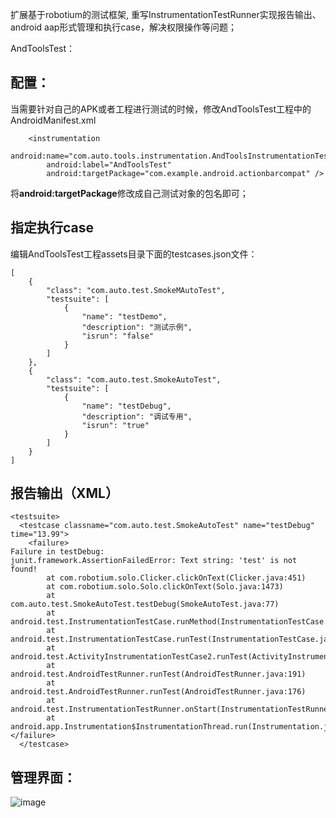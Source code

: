 扩展基于robotium的测试框架, 重写InstrumentationTestRunner实现报告输出、android aap形式管理和执行case，解决权限操作等问题；

AndToolsTest：
## 配置： ##
当需要针对自己的APK或者工程进行测试的时候，修改AndToolsTest工程中的AndroidManifest.xml

```
    <instrumentation
        android:name="com.auto.tools.instrumentation.AndToolsInstrumentationTestRunner"
        android:label="AndToolsTest"
        android:targetPackage="com.example.android.actionbarcompat" />

```
将**android:targetPackage**修改成自己测试对象的包名即可；

## 指定执行case ##
编辑AndToolsTest工程assets目录下面的testcases.json文件：

```
[
    {
        "class": "com.auto.test.SmokeMAutoTest",
        "testsuite": [
            {
                "name": "testDemo",
                "description": "测试示例",
                "isrun": "false"
            }
        ]
    },
    {
        "class": "com.auto.test.SmokeAutoTest",
        "testsuite": [
            {
                "name": "testDebug",
                "description": "调试专用",
                "isrun": "true"
            }
        ]
    }
]
```
## 报告输出（XML） ##
```
<testsuite>
  <testcase classname="com.auto.test.SmokeAutoTest" name="testDebug" time="13.99">
    <failure>
Failure in testDebug:
junit.framework.AssertionFailedError: Text string: 'test' is not found!
        at com.robotium.solo.Clicker.clickOnText(Clicker.java:451)
        at com.robotium.solo.Solo.clickOnText(Solo.java:1473)
        at com.auto.test.SmokeAutoTest.testDebug(SmokeAutoTest.java:77)
        at android.test.InstrumentationTestCase.runMethod(InstrumentationTestCase.java:214)
        at android.test.InstrumentationTestCase.runTest(InstrumentationTestCase.java:199)
        at android.test.ActivityInstrumentationTestCase2.runTest(ActivityInstrumentationTestCase2.java:192)
        at android.test.AndroidTestRunner.runTest(AndroidTestRunner.java:191)
        at android.test.AndroidTestRunner.runTest(AndroidTestRunner.java:176)
        at android.test.InstrumentationTestRunner.onStart(InstrumentationTestRunner.java:555)
        at android.app.Instrumentation$InstrumentationThread.run(Instrumentation.java:1944)
</failure>
  </testcase>
```
##  管理界面： ##
![image](https://github.com/hao-shen/AndToolsTest/blob/master/images/Screenshot_2016-11-28-19-49-17.png)
